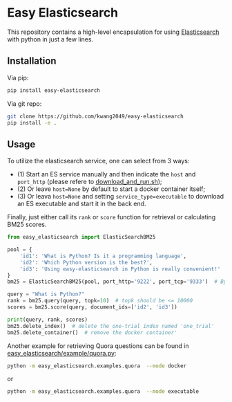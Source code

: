 # Easy Elasticsearch

This repository contains a high-level encapsulation for using [Elasticsearch](https://www.elastic.co/downloads/elasticsearch) with python in just a few lines.

## Installation
Via pip:
```bash
pip install easy-elasticsearch
```
Via git repo:
```bash
git clone https://github.com/kwang2049/easy-elasticsearch
pip install -e . 
```

## Usage
To utilize the elasticsearch service, one can select from 3 ways:
- (1) Start an ES service manually and then indicate the `host` and `port_http` (please refere to [download_and_run.sh](easy_elasticsearch/examples/download_and_run.sh)); 
- (2) Or leave `host=None` by default to start a docker container itself;
- (3) Or leava `host=None` and setting `service_type=executable` to download an ES executable and start it in the back end.

Finally, just either call its ```rank``` or ```score``` function for retrieval or calculating BM25 scores.
```python
from easy_elasticsearch import ElasticSearchBM25

pool = {
    'id1': 'What is Python? Is it a programming language',
    'id2': 'Which Python version is the best?',
    'id3': 'Using easy-elasticsearch in Python is really convenient!'
}
bm25 = ElasticSearchBM25(pool, port_http='9222', port_tcp='9333')  # By default, when `host=None` and `mode="docker"`, a ES docker container will be started at localhost.

query = "What is Python?"
rank = bm25.query(query, topk=10)  # topk should be <= 10000
scores = bm25.score(query, document_ids=['id2', 'id3'])

print(query, rank, scores)
bm25.delete_index()  # delete the one-trial index named 'one_trial'
bm25.delete_container()  # remove the docker container'
```
Another example for retrieving Quora questions can be found in [easy_elasticsearch/example/quora.py](https://github.com/kwang2049/easy-elasticsearch/blob/main/example/quora.py):
```bash
python -m easy_elasticsearch.examples.quora  --mode docker
```
or
```bash
python -m easy_elasticsearch.examples.quora  --mode executable
```
